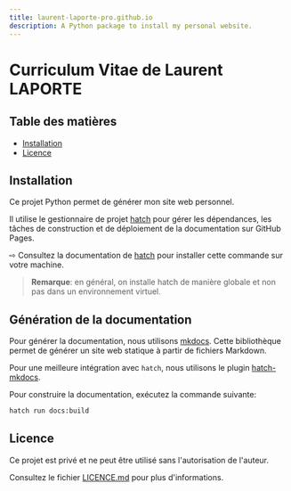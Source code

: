 ```yaml
---
title: laurent-laporte-pro.github.io
description: A Python package to install my personal website.
---
```


# Curriculum Vitae de Laurent LAPORTE

## Table des matières

- [Installation](#installation)
- [Licence](#licence)

## Installation

Ce projet Python permet de générer mon site web personnel.

Il utilise le gestionnaire de projet [hatch](https://hatch.pypa.io/latest/) pour gérer les dépendances,
les tâches de construction et de déploiement de la documentation sur GitHub Pages.

⇨ Consultez la documentation de [hatch](https://hatch.pypa.io/latest/install/) pour installer cette commande
sur votre machine.

> **Remarque**: en général, on installe hatch de manière globale et non pas dans un environnement virtuel.

## Génération de la documentation

Pour générer la documentation, nous utilisons [mkdocs](https://www.mkdocs.org/).
Cette bibliothèque permet de générer un site web statique à partir de fichiers Markdown.

Pour une meilleure intégration avec `hatch`, nous utilisons le
plugin [hatch-mkdocs](https://github.com/oprypin/hatch-mkdocs).

Pour construire la documentation, exécutez la commande suivante:

```bash
hatch run docs:build
```

## Licence

Ce projet est privé et ne peut être utilisé sans l'autorisation de l'auteur.

Consultez le fichier [LICENCE.md](LICENCE.md) pour plus d'informations.
